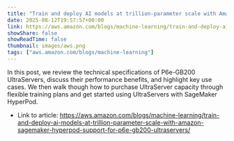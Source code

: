```yaml
---
title: "Train and deploy AI models at trillion-parameter scale with Amazon SageMaker HyperPod support for P6e-GB200 UltraServers"
date: 2025-08-12T19:57:57+00:00
link: https://aws.amazon.com/blogs/machine-learning/train-and-deploy-ai-models-at-trillion-parameter-scale-with-amazon-sagemaker-hyperpod-support-for-p6e-gb200-ultraservers/
showShare: false
showReadTime: false
thumbnail: images/aws.png
tags: ["aws.amazon.com/blogs/machine-learning"]
---
```

In this post, we review the technical specifications of P6e-GB200 UltraServers, discuss their performance benefits, and highlight key use cases. We then walk though how to purchase UltraServer capacity through flexible training plans and get started using UltraServers with SageMaker HyperPod.

- Link to article: https://aws.amazon.com/blogs/machine-learning/train-and-deploy-ai-models-at-trillion-parameter-scale-with-amazon-sagemaker-hyperpod-support-for-p6e-gb200-ultraservers/